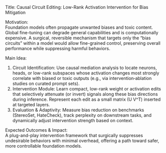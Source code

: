 Title: Causal Circuit Editing: Low-Rank Activation Intervention for Bias Mitigation

Motivation:  
Foundation models often propagate unwanted biases and toxic content. Global fine-tuning can degrade general capabilities and is computationally expensive. A surgical, reversible mechanism that targets only the “bias circuits” within a model would allow fine-grained control, preserving overall performance while suppressing harmful behaviors.

Main Idea:  
1. Circuit Identification: Use causal mediation analysis to locate neurons, heads, or low-rank subspaces whose activation changes most strongly correlate with biased or toxic outputs (e.g., via intervention‐ablation studies on curated prompt sets).  
2. Intervention Module: Learn compact, low-rank weight or activation edits that selectively attenuate (or invert) signals along these bias directions during inference. Represent each edit as a small matrix \(U V^T\) inserted at targeted layers.  
3. Evaluation & Adaptivity: Measure bias reduction on benchmarks (StereoSet, HateCheck), track perplexity on downstream tasks, and dynamically adjust intervention strength based on context.  

Expected Outcomes & Impact:  
A plug-and-play intervention framework that surgically suppresses undesirable behaviors with minimal overhead, offering a path toward safer, more controllable foundation models.